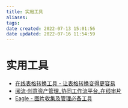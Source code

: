 ```yaml
---
title: 实用工具
aliases: 
tags: 
date created: 2022-07-13 15:01:56
date updated: 2022-07-16 11:54:59
---
```


# 实用工具

- [在线表格转换工具 - 让表格转换变得更容易](https://tableconvert.com/zh-CN/)
- [阅流·创意资产管理_协同工作流平台_在线审片](https://www.yueliu.cn/)
- [Eagle - 图片收集及管理必备工具](https://cn.eagle.cool/)
